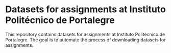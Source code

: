 # Datasets for assignments at Instituto Politécnico de Portalegre

This repository contains datasets for assignments at Instituto Politécnico de Portalegre. The goal is to automate the process of downloading datasets for assignments.
